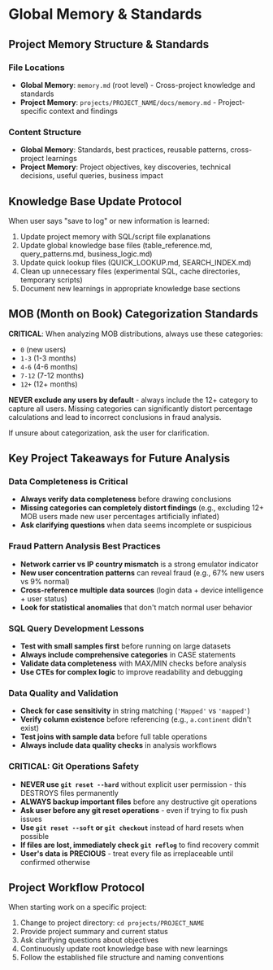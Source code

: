 # Global Memory & Standards

## Project Memory Structure & Standards

### File Locations
- **Global Memory**: `memory.md` (root level) - Cross-project knowledge and standards
- **Project Memory**: `projects/PROJECT_NAME/docs/memory.md` - Project-specific context and findings

### Content Structure
- **Global Memory**: Standards, best practices, reusable patterns, cross-project learnings
- **Project Memory**: Project objectives, key discoveries, technical decisions, useful queries, business impact

## Knowledge Base Update Protocol

When user says "save to log" or new information is learned:
1. Update project memory with SQL/script file explanations
2. Update global knowledge base files (table_reference.md, query_patterns.md, business_logic.md)
3. Update quick lookup files (QUICK_LOOKUP.md, SEARCH_INDEX.md)
4. Clean up unnecessary files (experimental SQL, cache directories, temporary scripts)
5. Document new learnings in appropriate knowledge base sections

## MOB (Month on Book) Categorization Standards

**CRITICAL**: When analyzing MOB distributions, always use these categories:
- `0` (new users)
- `1-3` (1-3 months)
- `4-6` (4-6 months)
- `7-12` (7-12 months)
- `12+` (12+ months)

**NEVER exclude any users by default** - always include the 12+ category to capture all users. Missing categories can significantly distort percentage calculations and lead to incorrect conclusions in fraud analysis.

If unsure about categorization, ask the user for clarification.

## Key Project Takeaways for Future Analysis

### Data Completeness is Critical
- **Always verify data completeness** before drawing conclusions
- **Missing categories can completely distort findings** (e.g., excluding 12+ MOB users made new user percentages artificially inflated)
- **Ask clarifying questions** when data seems incomplete or suspicious

### Fraud Pattern Analysis Best Practices
- **Network carrier vs IP country mismatch** is a strong emulator indicator
- **New user concentration patterns** can reveal fraud (e.g., 67% new users vs 9% normal)
- **Cross-reference multiple data sources** (login data + device intelligence + user status)
- **Look for statistical anomalies** that don't match normal user behavior

### SQL Query Development Lessons
- **Test with small samples first** before running on large datasets
- **Always include comprehensive categories** in CASE statements
- **Validate data completeness** with MAX/MIN checks before analysis
- **Use CTEs for complex logic** to improve readability and debugging

### Data Quality and Validation
- **Check for case sensitivity** in string matching (`'Mapped'` vs `'mapped'`)
- **Verify column existence** before referencing (e.g., `a.continent` didn't exist)
- **Test joins with sample data** before full table operations
- **Always include data quality checks** in analysis workflows

### CRITICAL: Git Operations Safety
- **NEVER use `git reset --hard`** without explicit user permission - this DESTROYS files permanently
- **ALWAYS backup important files** before any destructive git operations
- **Ask user before any git reset operations** - even if trying to fix push issues
- **Use `git reset --soft` or `git checkout`** instead of hard resets when possible
- **If files are lost, immediately check `git reflog`** to find recovery commit
- **User's data is PRECIOUS** - treat every file as irreplaceable until confirmed otherwise

## Project Workflow Protocol

When starting work on a specific project:
1. Change to project directory: `cd projects/PROJECT_NAME`
2. Provide project summary and current status
3. Ask clarifying questions about objectives
4. Continuously update root knowledge base with new learnings
5. Follow the established file structure and naming conventions
